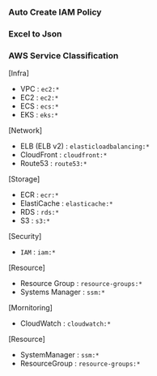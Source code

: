 ### Auto Create IAM Policy

### Excel to Json 

### AWS Service Classification

[Infra]
- VPC : `ec2:*`
- EC2 : `ec2:*`
- ECS : `ecs:*`
- EKS : `eks:*`

[Network]
- ELB (ELB v2) : `elasticloadbalancing:*`
- CloudFront : `cloudfront:*`
- Route53 : `route53:*`

[Storage]
- ECR : `ecr:*`
- ElastiCache : `elasticache:*`
- RDS : `rds:*`
- S3 : `s3:*`

[Security]
- `IAM` : `iam:*`

[Resource]
- Resource Group : `resource-groups:*`
- Systems Manager : `ssm:*`

[Mornitoring]
- CloudWatch : `cloudwatch:*`

[Resource]
- SystemManager : `ssm:*`
- ResourceGroup : `resource-groups:*`
